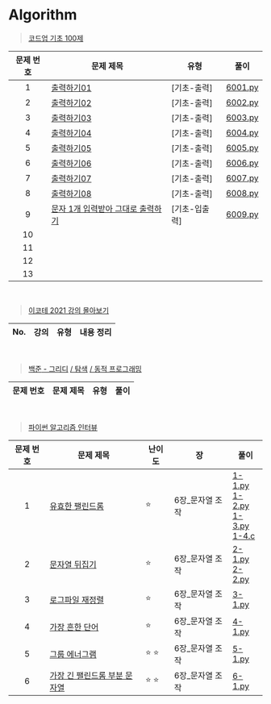 # Algorithm

> [코드업 기초 100제](https://codeup.kr/problemsetsol.php?psid=33)
> 
|문제 번호|문제 제목|유형|풀이|
|:---:|---|---|---|
|1|[출력하기01](https://codeup.kr/problem.php?id=6001)|[기초-출력]|[6001.py](https://codeup.kr/showsource.php?id=23861427)|
|2|[출력하기02](https://codeup.kr/problem.php?id=6002)|[기초-출력]|[6002.py](https://codeup.kr/showsource.php?id=23861448)|
|3|[출력하기03](https://codeup.kr/problem.php?id=6003)|[기초-출력]|[6003.py](https://codeup.kr/showsource.php?id=23861472)|
|4|[출력하기04](https://codeup.kr/problem.php?id=6004)|[기초-출력]|[6004.py](https://codeup.kr/showsource.php?id=23861484)|
|5|[출력하기05](https://codeup.kr/problem.php?id=6005)|[기초-출력]|[6005.py](https://codeup.kr/showsource.php?id=23861507)|
|6|[출력하기06](https://codeup.kr/problem.php?id=6006)|[기초-출력]|[6006.py](https://codeup.kr/showsource.php?id=23861568)|
|7|[출력하기07](https://codeup.kr/problem.php?id=6007)|[기초-출력]|[6007.py](https://codeup.kr/showsource.php?id=23861766)|
|8|[출력하기08](https://codeup.kr/problem.php?id=6008)|[기초-출력]|[6008.py](https://codeup.kr/showsource.php?id=23861856)|
|9|[문자 1개 입력받아 그대로 출력하기](https://codeup.kr/problem.php?id=6009)|[기초-입출력]|[6009.py](https://codeup.kr/showsource.php?id=23878196)|
|10|
|11|
|12|
|13|

<br>

> [이코테 2021 강의 몰아보기](https://www.youtube.com/watch?v=m-9pAwq1o3w&list=PLRx0vPvlEmdAghTr5mXQxGpHjWqSz0dgC)
> 
|No.|강의|유형|내용 정리|
|:---:|---|---|---|

<br>

> [백준](https://www.acmicpc.net/)[ - 그리디](https://www.acmicpc.net/problemset?sort=ac_desc&algo=33) [/ 탐색](https://www.acmicpc.net/problemset?sort=ac_desc&algo=125) [/ 동적 프로그래밍](https://www.acmicpc.net/problemset?sort=ac_desc&algo=25) 

|문제 번호|문제 제목|유형|풀이|
|:---:|---|---|---|

<br>

> [파이썬 알고리즘 인터뷰](https://github.com/onlybooks/algorithm-interview)
> 
|문제 번호|문제 제목|난이도|장|풀이|
|:---:|---|---|---|---|
|1|[유효한 팰린드롬](https://leetcode.com/problems/valid-palindrome/)|⭐ |6장_문자열 조작|[1-1.py](https://github.com/SEOJIN-Lab/Algorithm/blob/main/2.%20Python/1-1.py)<br>[1-2.py](https://github.com/SEOJIN-Lab/Algorithm/blob/main/2.%20Python/1-2.py)<br>[1-3.py](https://github.com/SEOJIN-Lab/Algorithm/blob/main/2.%20Python/1-3.py)<br>[1-4.c](https://github.com/SEOJIN-Lab/Algorithm/blob/main/2.%20Python/1-4.c)|
|2|[문자열 뒤집기](https://leetcode.com/problems/reverse-string/)|⭐ |6장_문자열 조작|[2-1.py](https://github.com/SEOJIN-Lab/Algorithm/blob/main/2.%20Python/2-1.py)<br>[2-2.py](https://github.com/SEOJIN-Lab/Algorithm/blob/main/2.%20Python/2-2.py)|
|3|[로그파일 재정렬](https://leetcode.com/problems/reorder-data-in-log-files/)|⭐ |6장_문자열 조작|[3-1.py](https://github.com/SEOJIN-Lab/Algorithm/blob/main/2.%20Python/3-1.py)|
|4|[가장 흔한 단어](https://leetcode.com/problems/most-common-word/)|⭐|6장_문자열 조작|[4-1.py]()|
|5|[그룹 에너그램]()|⭐ ⭐ | 6장_문자열 조작|[5-1.py]()|
|6|[가장 긴 팰린드롬 부분 문자열]()|⭐ ⭐ |6장_문자열 조작|[6-1.py]()|
